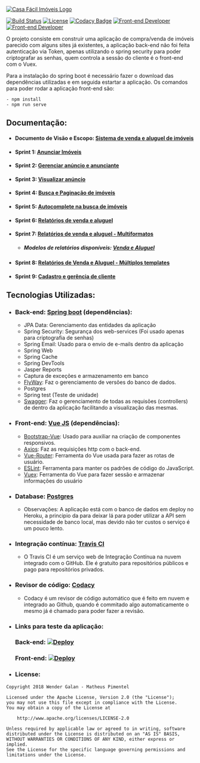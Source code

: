 [![Casa Fácil Imóveis Logo](https://github.com/WenderGalan/casa-facil-imoveis/blob/master/imagens/logo-photoshop-preto.png?raw=true)](https://github.com/WenderGalan/casa-facil-imoveis)

[![Build Status](https://travis-ci.org/WenderGalan/casa-facil-imoveis.svg?branch=master)](https://travis-ci.org/WenderGalan/casa-facil-imoveis) [![License](https://img.shields.io/badge/License-Apache%202.0-blue.svg)](https://opensource.org/licenses/Apache-2.0) [![Codacy Badge](https://api.codacy.com/project/badge/Grade/8c042476b08747baa4d6ece7b16f0708)](https://www.codacy.com/project/WenderGalan/casa-facil-imoveis/dashboard?utm_source=github.com&amp;utm_medium=referral&amp;utm_content=WenderGalan/casa-facil-imoveis&amp;utm_campaign=Badge_Grade_Dashboard) [![Front-end Developer](https://img.shields.io/badge/Front--end%20developer-Matheus%20Pimentel-brightgreen.svg)](https://github.com/MatheusPimentel) [![Front-end Developer](https://img.shields.io/badge/Back--end%20developer-Wender%20Galan-brightgreen.svg)](https://github.com/WenderGalan)

O projeto consiste em construir uma aplicação de compra/venda de imóveis parecido com alguns sites já existentes, a aplicação back-end não foi feita autenticação via Token, apenas utilizando o spring security para poder criptografar as senhas, quem controla a sessão do cliente é o front-end com o Vuex.

Para a instalação do spring boot é necessário fazer o download das dependências utilizadas e em seguida estartar a aplicação. Os comandos para poder rodar a aplicação front-end são:

```
- npm install
- npm run serve
```

## Documentação:
 - #### Documento de Visão e Escopo: [Sistema de venda e aluguel de imóveis](https://github.com/WenderGalan/casa-facil-imoveis/blob/master/Documenta%C3%A7%C3%A3o/Documento%20de%20Vis%C3%A3o%20e%20Escopo.pdf)
 - #### Sprint 1: [Anunciar Imóveis](https://github.com/WenderGalan/casa-facil-imoveis/blob/master/Documenta%C3%A7%C3%A3o/Sprint%201%20-%20Anunciar%20im%C3%B3veis.pdf)
 - #### Sprint 2: [Gerenciar anúncio e anunciante](https://github.com/WenderGalan/casa-facil-imoveis/blob/master/Documenta%C3%A7%C3%A3o/Sprint%202%20-%20Gerenciar%20an%C3%BAncio%20e%20anunciante.pdf)
 - #### Sprint 3: [Visualizar anúncio](https://github.com/WenderGalan/casa-facil-imoveis/blob/master/Documenta%C3%A7%C3%A3o/Sprint%203%20-%20Visualizar%20an%C3%BAncio.pdf)
  - #### Sprint 4: [Busca e Paginação de imóveis](https://github.com/WenderGalan/casa-facil-imoveis/blob/master/Documenta%C3%A7%C3%A3o/Sprint%204%20-%20Busca%20e%20Pagina%C3%A7%C3%A3o%20de%20im%C3%B3veis.pdf)
  - #### Sprint 5: [Autocomplete na busca de imóveis](https://github.com/WenderGalan/casa-facil-imoveis/blob/master/Documenta%C3%A7%C3%A3o/Sprint%205%20-%20Autocomplete%20na%20busca%20de%20im%C3%B3veis.pdf)
 - #### Sprint 6: [Relatórios de venda e aluguel](https://github.com/WenderGalan/casa-facil-imoveis/blob/master/Documenta%C3%A7%C3%A3o/Sprint%206%20-%20Relat%C3%B3rios%20de%20Venda%20e%20Aluguel.pdf)
 - #### Sprint 7: [Relatórios de venda e aluguel - Multiformatos](https://github.com/WenderGalan/casa-facil-imoveis/blob/master/Documenta%C3%A7%C3%A3o/Sprint%207%20-%20Relat%C3%B3rios%20de%20Venda%20e%20Aluguel%20-%20Multiformatos.pdf) 
   - ##### Modelos de relatórios disponíveis: [Venda e Aluguel](https://github.com/WenderGalan/casa-facil-imoveis/tree/master/Relat%C3%B3rios)
  - #### Sprint 8: [Relatórios de Venda e Aluguel - Múltiplos templates](https://github.com/WenderGalan/casa-facil-imoveis/blob/master/Documenta%C3%A7%C3%A3o/Sprint%208%20-%20Relat%C3%B3rios%20de%20Venda%20e%20Aluguel%20-%20M%C3%BAltiplos%20templates.pdf)
  - #### Sprint 9: [Cadastro e gerência de cliente](https://github.com/WenderGalan/casa-facil-imoveis/blob/master/Documenta%C3%A7%C3%A3o/Sprint%209%20-%20Cadastro%20e%20ger%C3%AAncia%20de%20cliente.pdf)
 
## Tecnologias Utilizadas:

 - ### Back-end: [Spring boot](https://spring.io/projects/spring-boot) (dependências):
    - JPA Data: Gerenciamento das entidades da aplicação
    - Spring Security: Segurança dos web-services (Foi usado apenas para criptografia de senhas)
    - Spring Email: Usado para o envio de e-mails dentro da aplicação
    - Spring Web
    - Spring Cache
    - Spring DevTools
    - Jasper Reports
    - Captura de exceções e armazenamento em banco
    - [FlyWay](https://flywaydb.org/): Faz o gerenciamento de versões do banco de dados.
    - Postgres
    - Spring test (Teste de unidade)
    - [Swagger](https://swagger.io/): Faz o gerenciamento de todas as requisões (controllers) de dentro da aplicação facilitando a visualização das mesmas.
    
- ### Front-end: [Vue JS](https://vuejs.org/) (dependências):
     - [Bootstrap-Vue](https://bootstrap-vue.js.org/docs/): Usado para auxiliar na criação de componentes responsivos.
     - [Axios](https://github.com/axios/axios): Faz as requisições http com o back-end.
     - [Vue-Router](https://router.vuejs.org/): Ferramenta do Vue usada para fazer as rotas de usuário.
     - [ESLint](https://eslint.org/): Ferramenta para manter os padrões de código do JavaScript.
     - [Vuex](https://vuex.vuejs.org/): Ferramenta do Vue para fazer sessão e armazenar informações do usuário 
    
- ### Database: [Postgres](https://www.postgresql.org/)
    - Observações: A aplicação está com o banco de dados em deploy no Heroku, a principio da para deixar lá para poder utilizar a API sem necessidade de banco local, mas devido não ter custos o serviço é um pouco lento.
    
- ### Integração contínua: [Travis CI](https://travis-ci.org/)
     - O Travis CI é um serviço web de Integração Contínua na nuvem integrado com o GitHub. Ele é gratuito para repositórios públicos e pago para repositórios privados.
- ### Revisor de código: [Codacy](https://www.codacy.com/)
     - Codacy é um revisor de código automático que é feito em nuvem e integrado ao Github, quando é commitado algo automaticamente o mesmo já é chamado para poder fazer a revisão.

- ### Links para teste da aplicação:

     ### Back-end: [![Deploy](https://www.herokucdn.com/deploy/button.png)](https://casa-facil-imoveis.herokuapp.com/swagger-ui.html)
     ### Front-end: [![Deploy](https://www.herokucdn.com/deploy/button.png)](https://casa-facil-imoveis.herokuapp.com/)

- ### License:
```
Copyright 2018 Wender Galan - Matheus Pimentel

Licensed under the Apache License, Version 2.0 (the "License");
you may not use this file except in compliance with the License.
You may obtain a copy of the License at

    http://www.apache.org/licenses/LICENSE-2.0

Unless required by applicable law or agreed to in writing, software
distributed under the License is distributed on an "AS IS" BASIS,
WITHOUT WARRANTIES OR CONDITIONS OF ANY KIND, either express or implied.
See the License for the specific language governing permissions and
limitations under the License.
```
